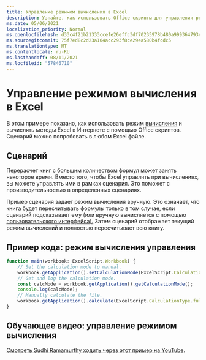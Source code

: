 ```yaml
---
title: Управление режимом вычисления в Excel
description: Узнайте, как использовать Office скрипты для управления режимом вычисления в Excel в Интернете.
ms.date: 05/06/2021
localization_priority: Normal
ms.openlocfilehash: d33c4f21b21333ccefe26effc3df70235978b480a999364793e9a45d21dfba7f
ms.sourcegitcommit: 75f7ed8c2d23a104acc293f8ce29ea580b4fcdc5
ms.translationtype: MT
ms.contentlocale: ru-RU
ms.lasthandoff: 08/11/2021
ms.locfileid: "57846710"
---
```

# <a name="manage-calculation-mode-in-excel"></a>Управление режимом вычисления в Excel

В этом примере показано, как использовать режим [вычисления](/javascript/api/office-scripts/excelscript/excelscript.calculationmode) и вычислять методы Excel в Интернете с помощью Office скриптов. Сценарий можно попробовать в любом Excel файле.

## <a name="scenario"></a>Сценарий

Перерасчет книг с большим количеством формул может занять некоторое время. Вместо того, чтобы Excel управлять при вычислениях, вы можете управлять ими в рамках сценария. Это поможет с производительностью в определенных сценариях.

Пример сценария задает режим вычисления вручную. Это означает, что книга будет пересчитывать формулы только в том случае, если сценарий подсказывает ему (или вручную вычисляется с помощью [пользовательского интерфейса).](https://support.microsoft.com/office/change-formula-recalculation-iteration-or-precision-in-excel-73fc7dac-91cf-4d36-86e8-67124f6bcce4) Затем сценарий отображает текущий режим вычислений и полностью пересчитывает всю книгу.

## <a name="sample-code-control-calculation-mode"></a>Пример кода: режим вычисления управления

```TypeScript
function main(workbook: ExcelScript.Workbook) {
    // Set the calculation mode to manual.
    workbook.getApplication().setCalculationMode(ExcelScript.CalculationMode.manual);
    // Get and log the calculation mode.
    const calcMode = workbook.getApplication().getCalculationMode();    
    console.log(calcMode);
    // Manually calculate the file.
    workbook.getApplication().calculate(ExcelScript.CalculationType.full);
}
```

## <a name="training-video-manage-calculation-mode"></a>Обучающее видео: управление режимом вычисления

[Смотреть Sudhi Ramamurthy ходить через этот пример на YouTube](https://youtu.be/iw6O8QH01CI).
